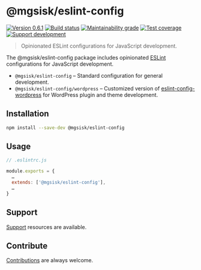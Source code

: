 # @mgsisk/eslint-config

[![Version 0.6.1][img-version]][url-version]
[![Build status][img-build]][url-build]
[![Maintainability grade][img-maintainability]][url-maintainability]
[![Test coverage][img-coverage]][url-coverage]
[![Support development][img-support]][url-support]

> Opinionated ESLint configurations for JavaScript development.

The @mgsisk/eslint-config package includes opinionated [ESLint][] configurations
for JavaScript development.

- `@mgsisk/eslint-config` – Standard configuration for general development.
- `@mgsisk/eslint-config/wordpress` – Customized version of
  [eslint-config-wordpress][] for WordPress plugin and theme development.

[ESLint]: https://eslint.org
[eslint-config-wordpress]: https://github.com/WordPress-Coding-Standards/eslint-config-wordpress

## Installation

```sh
npm install --save-dev @mgsisk/eslint-config
```

## Usage

```js
// .eslintrc.js

module.exports = {
  …
  extends: ['@mgsisk/eslint-config'],
  …
}
```

## Support

[Support][] resources are available.

[support]: https://github.com/mgsisk/eslint-config/blob/master/support.md

## Contribute

[Contributions][] are always welcome.

[Contributions]: https://github.com/mgsisk/eslint-config/blob/master/contributing.md

[img-version]: https://img.shields.io/npm/v/@mgsisk/eslint-config.svg?logo=npm
[img-build]: https://img.shields.io/travis/mgsisk/eslint-config.svg?logo=travis
[img-maintainability]: https://api.codeclimate.com/v1/badges/fc87f09ce8d5e0c3cf8d/maintainability
[img-coverage]: https://api.codeclimate.com/v1/badges/fc87f09ce8d5e0c3cf8d/test_coverage
[img-support]: https://img.shields.io/badge/donate-coffee-darkorange.svg?logo=gratipay&logoColor=fff

[url-version]: https://npmjs.com/package/@mgsisk/eslint-config
[url-build]: https://travis-ci.org/mgsisk/eslint-config
[url-maintainability]: https://codeclimate.com/github/mgsisk/eslint-config/maintainability
[url-coverage]: https://codeclimate.com/github/mgsisk/eslint-config/test_coverage
[url-support]: https://buymeacoffee.com/mgsisk
